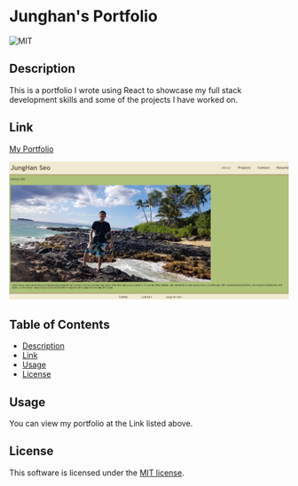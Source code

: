 
  # Junghan's Portfolio

  ![MIT](https://img.shields.io/badge/license-MIT-brightgreen)

  ## Description
  This is a portfolio I wrote using React to showcase my full stack development skills and some of the projects I have worked on.

  ## Link
  [My Portfolio](https://junghan84.github.io/React-Portfolio/)

  ![Screenshot](./portfolioscreenshot.png)

  ## Table of Contents
  * [Description](#description)
  * [Link](#link)
  * [Usage](#usage)
  * [License](#license)

  ## Usage
  You can view my portfolio at the Link listed above.

  ## License
  This software is licensed under the [MIT license](https://choosealicense.com/licenses/mit/).



